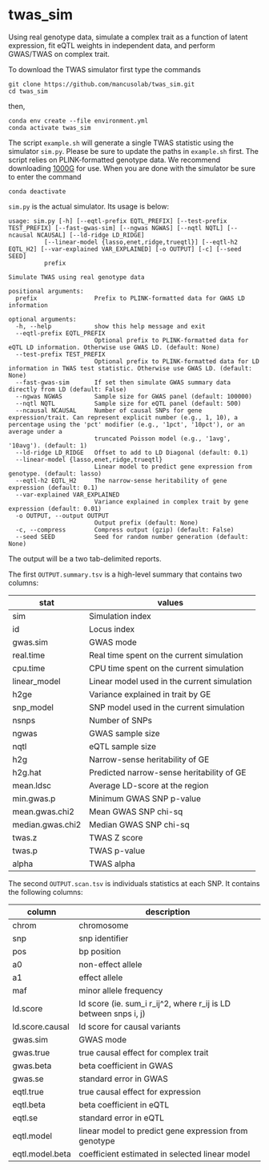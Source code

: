 # twas_sim
Using real genotype data, simulate a complex trait as a function of latent expression, fit eQTL weights in independent data, and perform GWAS/TWAS on complex trait.

To download the TWAS simulator first type the commands

    git clone https://github.com/mancusolab/twas_sim.git
    cd twas_sim

then,

    conda env create --file environment.yml
    conda activate twas_sim

The script `example.sh` will generate a single TWAS statistic using the simulator `sim.py`. Please be sure to update the paths in `example.sh` first. The script relies on PLINK-formatted genotype data. We recommend downloading [1000G](https://data.broadinstitute.org/alkesgroup/LDSCORE/1000G_Phase3_plinkfiles.tgz) for use. When you are done with the simulator be sure to enter the command

    conda deactivate

`sim.py` is the actual simulator. Its usage is below:

    usage: sim.py [-h] [--eqtl-prefix EQTL_PREFIX] [--test-prefix TEST_PREFIX] [--fast-gwas-sim] [--ngwas NGWAS] [--nqtl NQTL] [--ncausal NCAUSAL] [--ld-ridge LD_RIDGE]
              [--linear-model {lasso,enet,ridge,trueqtl}] [--eqtl-h2 EQTL_H2] [--var-explained VAR_EXPLAINED] [-o OUTPUT] [-c] [--seed SEED]
              prefix

    Simulate TWAS using real genotype data
    
    positional arguments:
      prefix                Prefix to PLINK-formatted data for GWAS LD information
    
    optional arguments:
      -h, --help            show this help message and exit
      --eqtl-prefix EQTL_PREFIX
                            Optional prefix to PLINK-formatted data for eQTL LD information. Otherwise use GWAS LD. (default: None)
      --test-prefix TEST_PREFIX
                            Optional prefix to PLINK-formatted data for LD information in TWAS test statistic. Otherwise use GWAS LD. (default: None)
      --fast-gwas-sim       If set then simulate GWAS summary data directly from LD (default: False)
      --ngwas NGWAS         Sample size for GWAS panel (default: 100000)
      --nqtl NQTL           Sample size for eQTL panel (default: 500)
      --ncausal NCAUSAL     Number of causal SNPs for gene expression/trait. Can represent explicit number (e.g., 1, 10), a percentage using the 'pct' modifier (e.g., '1pct', '10pct'), or an average under a
                            truncated Poisson model (e.g., '1avg', '10avg'). (default: 1)
      --ld-ridge LD_RIDGE   Offset to add to LD Diagonal (default: 0.1)
      --linear-model {lasso,enet,ridge,trueqtl}
                            Linear model to predict gene expression from genotype. (default: lasso)
      --eqtl-h2 EQTL_H2     The narrow-sense heritability of gene expression (default: 0.1)
      --var-explained VAR_EXPLAINED
                            Variance explained in complex trait by gene expression (default: 0.01)
      -o OUTPUT, --output OUTPUT
                            Output prefix (default: None)
      -c, --compress        Compress output (gzip) (default: False)
      --seed SEED           Seed for random number generation (default: None)

The output will be a two tab-delimited reports.

The first `OUTPUT.summary.tsv` is a high-level summary that contains two columns:

| stat             | values |
| ------           | ------ |
| sim              | Simulation index |
| id               | Locus index |
| gwas.sim         | GWAS mode |
| real.time        | Real time spent on the current simulation |
| cpu.time         | CPU time spent on the current simulation |
| linear_model     | Linear model used in the current simulation |
| h2ge             | Variance explained in trait by GE |
| snp_model        | SNP model used in the current simulation |
| nsnps            | Number of SNPs |
| ngwas            | GWAS sample size |
| nqtl             | eQTL sample size  |
| h2g              | Narrow-sense heritability of GE |
| h2g.hat          | Predicted narrow-sense heritability of GE |
| mean.ldsc        | Average LD-score at the region |
| min.gwas.p       | Minimum GWAS SNP p-value |
| mean.gwas.chi2   | Mean GWAS SNP chi-sq |
| median.gwas.chi2 | Median GWAS SNP chi-sq |
| twas.z           | TWAS Z score |
| twas.p           | TWAS p-value |
| alpha            | TWAS alpha |

The second `OUTPUT.scan.tsv` is individuals statistics at each SNP. It contains the following columns:

| column              | description |
| ------              | ----------  |
| chrom               | chromosome  |
| snp                 | snp identifier |
| pos                 | bp position |
| a0                  | non-effect allele |
| a1                  | effect allele |
| maf                 | minor allele frequency |
| ld.score            | ld score (ie. sum_i r_ij^2, where r_ij is LD between snps i, j) |
| ld.score.causal     | ld score for causal variants |
| gwas.sim            | GWAS mode |
| gwas.true           | true causal effect for complex trait |
| gwas.beta           | beta coefficient in GWAS |
| gwas.se             | standard error in GWAS |
| eqtl.true           | true causal effect for expression |
| eqtl.beta           | beta coefficient in eQTL |
| eqtl.se             | standard error in eQTL |
| eqtl.model          | linear model to predict gene expression from genotype |
| eqtl.model.beta     | coefficient estimated in selected linear model |
